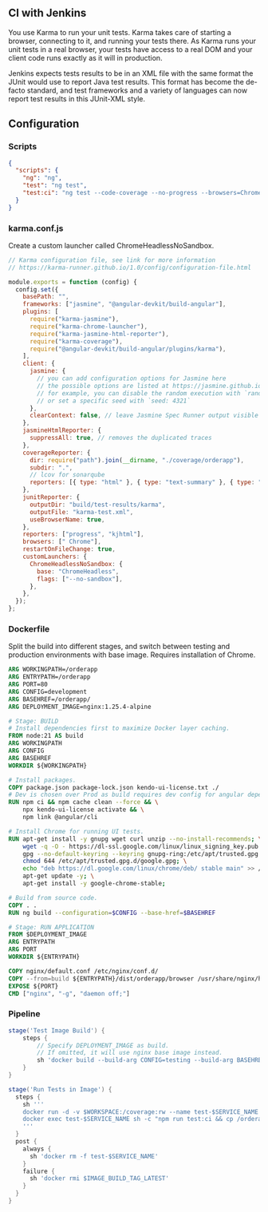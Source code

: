 ## CI with Jenkins

You use Karma to run your unit tests. Karma takes care of starting a browser, connecting to it, and running your tests there. As Karma runs your unit tests in a real browser, your tests have access to a real DOM and your client code runs exactly as it will in production.

Jenkins expects tests results to be in an XML file with the same format the JUnit would use to report Java test results. This format has become the de-facto standard, and test frameworks and a variety of languages can now report test results in this JUnit-XML style.

## Configuration

### Scripts

```json
{
  "scripts": {
    "ng": "ng",
    "test": "ng test",
    "test:ci": "ng test --code-coverage --no-progress --browsers=ChromeHeadlessNoSandbox --watch=false"
  }
}
```

### karma.conf.js

Create a custom launcher called ChromeHeadlessNoSandbox.

```js
// Karma configuration file, see link for more information
// https://karma-runner.github.io/1.0/config/configuration-file.html

module.exports = function (config) {
  config.set({
    basePath: "",
    frameworks: ["jasmine", "@angular-devkit/build-angular"],
    plugins: [
      require("karma-jasmine"),
      require("karma-chrome-launcher"),
      require("karma-jasmine-html-reporter"),
      require("karma-coverage"),
      require("@angular-devkit/build-angular/plugins/karma"),
    ],
    client: {
      jasmine: {
        // you can add configuration options for Jasmine here
        // the possible options are listed at https://jasmine.github.io/api/edge/Configuration.html
        // for example, you can disable the random execution with `random: false`
        // or set a specific seed with `seed: 4321`
      },
      clearContext: false, // leave Jasmine Spec Runner output visible in browser
    },
    jasmineHtmlReporter: {
      suppressAll: true, // removes the duplicated traces
    },
    coverageReporter: {
      dir: require("path").join(__dirname, "./coverage/orderapp"),
      subdir: ".",
      // lcov for sonarqube
      reporters: [{ type: "html" }, { type: "text-summary" }, { type: "lcov" }],
    },
    junitReporter: {
      outputDir: "build/test-results/karma",
      outputFile: "karma-test.xml",
      useBrowserName: true,
    },
    reporters: ["progress", "kjhtml"],
    browsers: [" Chrome"],
    restartOnFileChange: true,
    customLaunchers: {
      ChromeHeadlessNoSandbox: {
        base: "ChromeHeadless",
        flags: ["--no-sandbox"],
      },
    },
  });
};
```

### Dockerfile

Split the build into different stages, and switch between testing and production environments with base image. Requires installation of Chrome.

```dockerfile
ARG WORKINGPATH=/orderapp
ARG ENTRYPATH=/orderapp
ARG PORT=80
ARG CONFIG=development
ARG BASEHREF=/orderapp/
ARG DEPLOYMENT_IMAGE=nginx:1.25.4-alpine

# Stage: BUILD
# Install dependencies first to maximize Docker layer caching.
FROM node:21 AS build
ARG WORKINGPATH
ARG CONFIG
ARG BASEHREF
WORKDIR ${WORKINGPATH}

# Install packages.
COPY package.json package-lock.json kendo-ui-license.txt ./
# Dev is chosen over Prod as build requires dev config for angular dependencies.
RUN npm ci && npm cache clean --force && \
    npx kendo-ui-license activate && \
    npm link @angular/cli

# Install Chrome for running UI tests.
RUN apt-get install -y gnupg wget curl unzip --no-install-recommends; \
    wget -q -O - https://dl-ssl.google.com/linux/linux_signing_key.pub | \
    gpg --no-default-keyring --keyring gnupg-ring:/etc/apt/trusted.gpg.d/google.gpg --import; \
    chmod 644 /etc/apt/trusted.gpg.d/google.gpg; \
    echo "deb https://dl.google.com/linux/chrome/deb/ stable main" >> /etc/apt/sources.list.d/google.list; \
    apt-get update -y; \
    apt-get install -y google-chrome-stable;

# Build from source code.
COPY . .
RUN ng build --configuration=$CONFIG --base-href=$BASEHREF

# Stage: RUN APPLICATION
FROM $DEPLOYMENT_IMAGE
ARG ENTRYPATH
ARG PORT
WORKDIR ${ENTRYPATH}

COPY nginx/default.conf /etc/nginx/conf.d/
COPY --from=build ${ENTRYPATH}/dist/orderapp/browser /usr/share/nginx/html/orderapp
EXPOSE ${PORT}
CMD ["nginx", "-g", "daemon off;"]
```

### Pipeline

```groovy
stage('Test Image Build') {
    steps {
        // Specify DEPLOYMENT_IMAGE as build.
        // If omitted, it will use nginx base image instead.
        sh 'docker build --build-arg CONFIG=testing --build-arg BASEHREF=$BASEHREF --build-arg DEPLOYMENT_IMAGE=build -t $IMAGE_BUILD_TAG_LATEST .'
    }
}

stage('Run Tests in Image') {
  steps {
    sh '''
    docker run -d -v $WORKSPACE:/coverage:rw --name test-$SERVICE_NAME $IMAGE_BUILD_TAG_LATEST sleep 5m
    docker exec test-$SERVICE_NAME sh -c "npm run test:ci && cp /orderapp/coverage/lcov.info /coverage/lcov.info"
    '''
  }
  post {
    always {
      sh 'docker rm -f test-$SERVICE_NAME'
    }
    failure {
      sh 'docker rmi $IMAGE_BUILD_TAG_LATEST'
    }
  }
}
```
